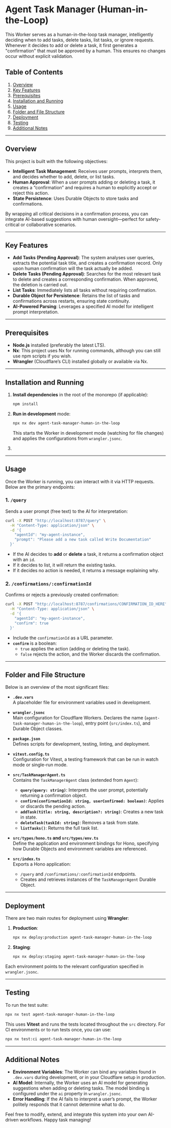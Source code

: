 # Agent Task Manager (Human-in-the-Loop)

This Worker serves as a human-in-the-loop task manager, intelligently deciding when to add tasks, delete tasks, list tasks, or ignore requests. Whenever it decides to add or delete a task, it first generates a "confirmation" that must be approved by a human. This ensures no changes occur without explicit validation.

## Table of Contents
1. [Overview](#overview)
2. [Key Features](#key-features)
3. [Prerequisites](#prerequisites)
4. [Installation and Running](#installation-and-running)
5. [Usage](#usage)
6. [Folder and File Structure](#folder-and-file-structure)
7. [Deployment](#deployment)
8. [Testing](#testing)
9. [Additional Notes](#additional-notes)

---

## Overview

This project is built with the following objectives:
- **Intelligent Task Management**: Receives user prompts, interprets them, and decides whether to add, delete, or list tasks.
- **Human Approval**: When a user prompts adding or deleting a task, it creates a “confirmation” and requires a human to explicitly accept or reject this action.
- **State Persistence**: Uses Durable Objects to store tasks and confirmations.

By wrapping all critical decisions in a confirmation process, you can integrate AI-based suggestions with human oversight—perfect for safety-critical or collaborative scenarios.

---

## Key Features

- **Add Tasks (Pending Approval)**: The system analyses user queries, extracts the potential task title, and creates a confirmation record. Only upon human confirmation will the task actually be added.
- **Delete Tasks (Pending Approval)**: Searches for the most relevant task to delete and creates a corresponding confirmation. When approved, the deletion is carried out.
- **List Tasks**: Immediately lists all tasks without requiring confirmation.
- **Durable Object for Persistence**: Retains the list of tasks and confirmations across restarts, ensuring state continuity.
- **AI-Powered Parsing**: Leverages a specified AI model for intelligent prompt interpretation.

---

## Prerequisites

- **Node.js** installed (preferably the latest LTS).
- **Nx**: This project uses Nx for running commands, although you can still use npm scripts if you wish.
- **Wrangler** (Cloudflare’s CLI) installed globally or available via Nx.

---

## Installation and Running

1. **Install dependencies** in the root of the monorepo (if applicable):
   ```bash
   npm install
   ```

2. **Run in development** mode:
   ```bash
   npx nx dev agent-task-manager-human-in-the-loop
   ```
   This starts the Worker in development mode (watching for file changes) and applies the configurations from `wrangler.jsonc`.
3. 
---

## Usage

Once the Worker is running, you can interact with it via HTTP requests. Below are the primary endpoints:

### 1. `/query`
Sends a user prompt (free text) to the AI for interpretation:
```bash
curl -X POST "http://localhost:8787/query" \
  -H "Content-Type: application/json" \
  -d '{
    "agentId": "my-agent-instance",
    "prompt": "Please add a new task called Write Documentation"
  }'
```
- If the AI decides to **add** or **delete** a task, it returns a confirmation object with an `id`.
- If it decides to list, it will return the existing tasks.
- If it decides no action is needed, it returns a message explaining why.

### 2. `/confirmations/:confirmationId`
Confirms or rejects a previously created confirmation:
```bash
curl -X POST "http://localhost:8787/confirmations/CONFIRMATION_ID_HERE" \
  -H "Content-Type: application/json" \
  -d '{
    "agentId": "my-agent-instance",
    "confirm": true
  }'
```
- Include the `confirmationId` as a URL parameter.
- **`confirm`** is a boolean:
  - `true` applies the action (adding or deleting the task).
  - `false` rejects the action, and the Worker discards the confirmation.

---

## Folder and File Structure

Below is an overview of the most significant files:

- **`.dev.vars`**  
  A placeholder file for environment variables used in development.

- **`wrangler.jsonc`**  
  Main configuration for Cloudflare Workers. Declares the name (`agent-task-manager-human-in-the-loop`), entry point (`src/index.ts`), and Durable Object classes.

- **`package.json`**  
  Defines scripts for development, testing, linting, and deployment.

- **`vitest.config.ts`**  
  Configuration for Vitest, a testing framework that can be run in watch mode or single-run mode.

- **`src/TaskManagerAgent.ts`**  
  Contains the `TaskManagerAgent` class (extended from `Agent`):
  - **`query(query: string)`**: Interprets the user prompt, potentially returning a confirmation object.
  - **`confirm(confirmationId: string, userConfirmed: boolean)`**: Applies or discards the pending action.
  - **`addTask(title: string, description?: string)`**: Creates a new task in state.
  - **`deleteTask(taskId: string)`**: Removes a task from state.
  - **`listTasks()`**: Returns the full task list.

- **`src/types/hono.ts` and `src/types/env.ts`**  
  Define the application and environment bindings for Hono, specifying how Durable Objects and environment variables are referenced.

- **`src/index.ts`**  
  Exports a Hono application:
  - `/query` and `/confirmations/:confirmationId` endpoints.
  - Creates and retrieves instances of the `TaskManagerAgent` Durable Object.

---

## Deployment

There are two main routes for deployment using **Wrangler**:

1. **Production**:
   ```bash
   npx nx deploy:production agent-task-manager-human-in-the-loop
   ```

2. **Staging**:
   ```bash
   npx nx deploy:staging agent-task-manager-human-in-the-loop
   ```

Each environment points to the relevant configuration specified in `wrangler.jsonc`.

---

## Testing

To run the test suite:

```bash
npx nx test agent-task-manager-human-in-the-loop
```

This uses **Vitest** and runs the tests located throughout the `src` directory. For CI environments or to run tests once, you can use:

```bash
npx nx test:ci agent-task-manager-human-in-the-loop
```

---

## Additional Notes

- **Environment Variables**: The Worker can bind any variables found in `.dev.vars` during development, or in your Cloudflare setup in production.
- **AI Model**: Internally, the Worker uses an AI model for generating suggestions when adding or deleting tasks. The model binding is configured under the `ai` property in `wrangler.jsonc`.
- **Error Handling**: If the AI fails to interpret a user’s prompt, the Worker politely responds that it cannot determine what to do.

Feel free to modify, extend, and integrate this system into your own AI-driven workflows. Happy task managing!
